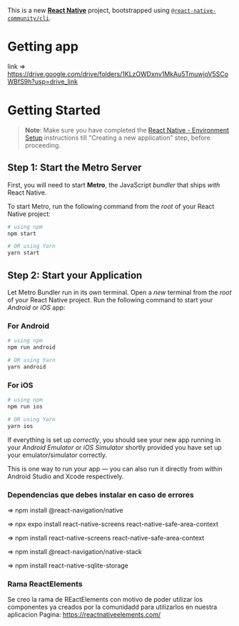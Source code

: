 This is a new [**React Native**](https://reactnative.dev) project, bootstrapped using [`@react-native-community/cli`](https://github.com/react-native-community/cli).

# Getting app

link => https://drive.google.com/drive/folders/1KLzOWDxnv1MkAu5TmuwjoV5SCoWBfS9h?usp=drive_link

# Getting Started

>**Note**: Make sure you have completed the [React Native - Environment Setup](https://reactnative.dev/docs/environment-setup) instructions till "Creating a new application" step, before proceeding.

## Step 1: Start the Metro Server

First, you will need to start **Metro**, the JavaScript _bundler_ that ships _with_ React Native.

To start Metro, run the following command from the _root_ of your React Native project:

```bash
# using npm
npm start

# OR using Yarn
yarn start
```

## Step 2: Start your Application

Let Metro Bundler run in its _own_ terminal. Open a _new_ terminal from the _root_ of your React Native project. Run the following command to start your _Android_ or _iOS_ app:

### For Android

```bash
# using npm
npm run android

# OR using Yarn
yarn android
```

### For iOS

```bash
# using npm
npm run ios

# OR using Yarn
yarn ios
```

If everything is set up _correctly_, you should see your new app running in your _Android Emulator_ or _iOS Simulator_ shortly provided you have set up your emulator/simulator correctly.

This is one way to run your app — you can also run it directly from within Android Studio and Xcode respectively.

### Dependencias que debes instalar en caso de errores 

=> npm install @react-navigation/native

=> npx expo install react-native-screens react-native-safe-area-context

=> npm install react-native-screens react-native-safe-area-context

=> npm install @react-navigation/native-stack

=> npm install react-native-sqlite-storage

### Rama ReactElements

Se creo la rama de REactElements con motivo de poder utilizar los componentes ya creados por la comunidadd para utilizarlos en nuestra aplicacion 
Pagina: https://reactnativeelements.com/


